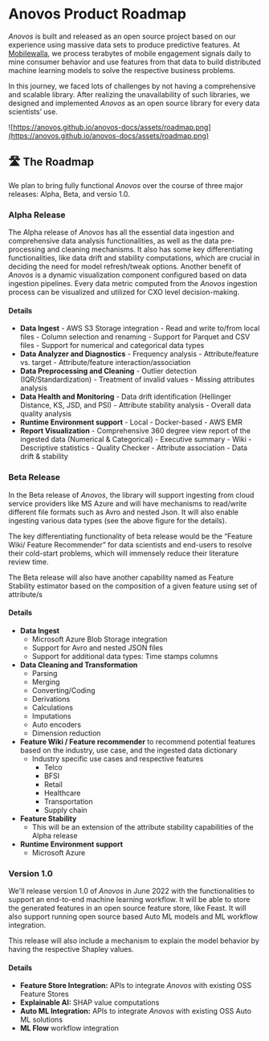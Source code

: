 # Anovos Product Roadmap

_Anovos_ is built and released as an open source project based on our experience using massive data sets
to produce predictive features. At [Mobilewalla](https://www.mobilewalla.com), we process terabytes of 
mobile engagement signals daily to mine consumer behavior and use features from that data to build distributed
machine learning models to solve the respective business problems.

In this journey, we faced lots of challenges by not having a comprehensive and scalable library.
After realizing the unavailability of such libraries, we designed and implemented _Anovos_ as an
open source library for every data scientists’ use. 

![https://anovos.github.io/anovos-docs/assets/roadmap.png](https://anovos.github.io/anovos-docs/assets/roadmap.png)

## 🛣 The Roadmap
We plan to bring fully functional _Anovos_ over the course of three major releases: Alpha, Beta, and versio 1.0.

### Alpha Release

The Alpha release of _Anovos_ has all the essential data ingestion and comprehensive data analysis functionalities,
as well as the data pre-processing and cleaning mechanisms. It also has some key differentiating functionalities,
like data drift and stability computations, which are crucial in deciding the need for model refresh/tweak
options. Another benefit of _Anovos_ is a dynamic visualization component configured based on data ingestion pipelines.
Every data metric computed from the _Anovos_ ingestion process can be visualized and utilized for CXO level decision-making.

#### Details

- **Data Ingest**
      - AWS S3 Storage integration
      - Read and write to/from local files
      - Column selection and renaming
      - Support for Parquet and CSV files
      - Support for numerical and categorical data types
- **Data Analyzer and Diagnostics**
      - Frequency analysis
      - Attribute/feature vs. target
      - Attribute/feature interaction/association
- **Data Preprocessing and Cleaning**
      - Outlier detection (IQR/Standardization)
      - Treatment of invalid values
      - Missing attributes analysis
- **Data Health and Monitoring**
      - Data drift identification (Hellinger Distance, KS, JSD, and PSI)
      - Attribute stability analysis
      - Overall data quality analysis
- **Runtime Environment support**
      - Local 
      - Docker-based
      - AWS EMR 
- **Report Visualization**
      - Comprehensive 360 degree view report of the ingested data (Numerical & Categorical)
          - Executive summary
          - Wiki
          - Descriptive statistics
          - Quality Checker
          - Attribute association
          - Data drift & stability
### Beta Release

In the Beta release of _Anovos_, the library will support ingesting from cloud service providers
like MS Azure and will have mechanisms to read/write different file formats such as Avro and nested Json.
It will also enable ingesting various data types (see the above figure for the details).

The key differentiating functionality of beta release would be the “Feature Wiki/ Feature Recommender” for data scientists
and end-users to resolve their cold-start problems, which will immensely reduce their literature review time.

The Beta release will also have another capability named as Feature Stability estimator based on the composition of a given feature using set of attribute/s

#### Details

- **Data Ingest**
    - Microsoft Azure Blob Storage integration
    - Support for Avro and nested JSON files
    - Support for additional data types: Time stamps columns 
- **Data Cleaning and Transformation**
    - Parsing
    - Merging
    - Converting/Coding
    - Derivations
    - Calculations
    - Imputations
    - Auto encoders
    - Dimension reduction
- **Feature Wiki / Feature recommender**
  to recommend potential features based on the industry, use case, and the ingested data dictionary
    - Industry specific use cases and respective features
        - Telco
        - BFSI
        - Retail
        - Healthcare
        - Transportation
        - Supply chain
- **Feature Stability**
    - This will be an extension of the attribute stability capabilities of the Alpha release
- **Runtime Environment support**
    - Microsoft Azure 
### Version 1.0

We'll release version 1.0 of _Anovos_ in June 2022 with the functionalities to support an end-to-end
machine learning workflow. It will be able to store the generated features in an open source feature store,
like Feast. It will also support running open source based Auto ML models and ML workflow integration.

This release will also include a mechanism to explain the model behavior by having the respective Shapley values. 

#### Details

- **Feature Store Integration:** APIs to integrate _Anovos_ with existing OSS Feature Stores
- **Explainable AI:** SHAP value computations
- **Auto ML Integration:** APIs to integrate _Anovos_ with existing OSS Auto ML solutions
- **ML Flow** workflow integration
